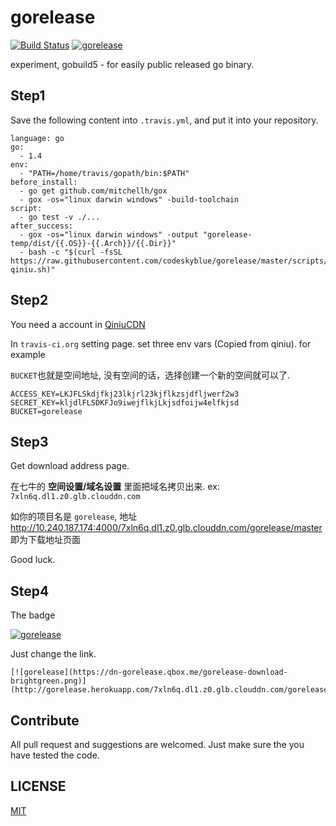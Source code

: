 # gorelease
[![Build Status](https://travis-ci.org/codeskyblue/gorelease.svg?branch=master)](https://travis-ci.org/codeskyblue/gorelease)
[![gorelease](https://dn-gorelease.qbox.me/gorelease-download-brightgreen.png)](http://gorelease.herokuapp.com/7xln6q.dl1.z0.glb.clouddn.com/gorelease/master)

experiment, gobuild5 - for easily public released go binary.


## Step1
Save the following content into `.travis.yml`, and put it into your repository.

	language: go
	go:
	  - 1.4
	env:
	  - "PATH=/home/travis/gopath/bin:$PATH"
	before_install:
	  - go get github.com/mitchellh/gox
	  - gox -os="linux darwin windows" -build-toolchain
	script:
	  - go test -v ./...
	after_success:
	  - gox -os="linux darwin windows" -output "gorelease-temp/dist/{{.OS}}-{{.Arch}}/{{.Dir}}"
      - bash -c "$(curl -fsSL https://raw.githubusercontent.com/codeskyblue/gorelease/master/scripts/upload-qiniu.sh)"

## Step2
You need a account in [QiniuCDN](http://www.qiniu.com)

In `travis-ci.org` setting page. set three env vars (Copied from qiniu). for example

`BUCKET`也就是空间地址, 没有空间的话，选择创建一个新的空间就可以了.

	ACCESS_KEY=LKJFLSkdjfkj23lkjrl23kjflkzsjdfljwerf2w3
	SECRET_KEY=kljdlFLSDKFJo9iwejflkjLkjsdfoijw4elfkjsd
	BUCKET=gorelease

## Step3
Get download address page.

在七牛的 **空间设置/域名设置** 里面把域名拷贝出来. ex: `7xln6q.dl1.z0.glb.clouddn.com`

如你的项目名是 `gorelease`, 地址 <http://10.240.187.174:4000/7xln6q.dl1.z0.glb.clouddn.com/gorelease/master> 即为下载地址页面

Good luck.

## Step4
The badge

[![gorelease](https://dn-gorelease.qbox.me/gorelease-download-brightgreen.png)](http://gorelease.herokuapp.com/7xln6q.dl1.z0.glb.clouddn.com/gorelease/master)

Just change the link.

	[![gorelease](https://dn-gorelease.qbox.me/gorelease-download-brightgreen.png)](http://gorelease.herokuapp.com/7xln6q.dl1.z0.glb.clouddn.com/gorelease/master)

## Contribute
All pull request and suggestions are welcomed. Just make sure the you have tested the code.

## LICENSE
[MIT](LICENSE)
